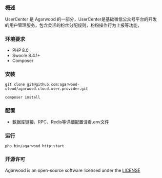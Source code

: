 ### 概述

UserCenter 是 Agarwood 的一部分，UserCenter是基础微信公众号平台的开发的用户管理服务，包含灵活的粉丝分配规则，粉粉操作行为上报等功能，


### 环境要求

- PHP 8.0
- Swoole 8.4.1+
- Composer

### 安装

```shell
git clone git@github.com:agarwood-cloud/agarwood.cloud.user.provider.git

composer install
```

### 配置

- 数据库链接、RPC、Redis等详细配置请看.env文件

### 运行

```shell
php bin/agarwood http:start
```

### 开源许可

Agarwood is an open-source software licensed under the [LICENSE](LICENSE)

